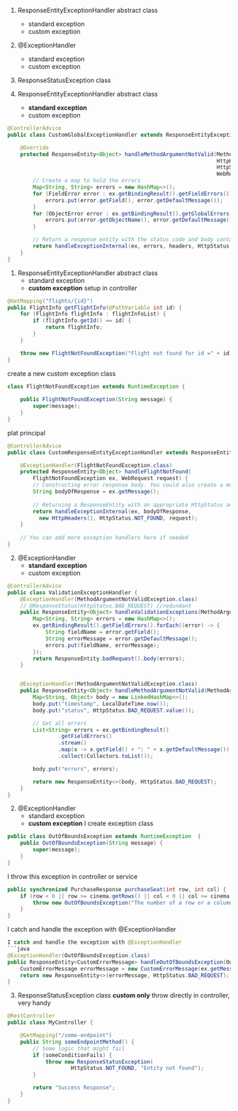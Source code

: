 1. ResponseEntityExceptionHandler abstract class
    - standard exception
    - custom exception
2. @ExceptionHandler
    - standard exception
    - custom exception
3. ResponseStatusException class

1. ResponseEntityExceptionHandler abstract class
    - **standard exception**
    - custom exception
```java
@ControllerAdvice
public class CustomGlobalExceptionHandler extends ResponseEntityExceptionHandler {

    @Override
    protected ResponseEntity<Object> handleMethodArgumentNotValid(MethodArgumentNotValidException ex,
                                                                  HttpHeaders headers,
                                                                  HttpStatus status,
                                                                  WebRequest request) {
        // Create a map to hold the errors
        Map<String, String> errors = new HashMap<>();
        for (FieldError error : ex.getBindingResult().getFieldErrors()) {
            errors.put(error.getField(), error.getDefaultMessage());
        }
        for (ObjectError error : ex.getBindingResult().getGlobalErrors()) {
            errors.put(error.getObjectName(), error.getDefaultMessage());
        }

        // Return a response entity with the status code and body containing the errors
        return handleExceptionInternal(ex, errors, headers, HttpStatus.BAD_REQUEST, request);
    }
}
```

1. ResponseEntityExceptionHandler abstract class
    - standard exception
    - **custom exception**
setup in controller
```java
@GetMapping("flights/{id}")
public FlightInfo getFlightInfo(@PathVariable int id) {
    for (FlightInfo flightInfo : flightInfoList) {
        if (flightInfo.getId() == id) {
            return flightInfo;
        }
    }

    throw new FlightNotFoundException("Flight not found for id =" + id);
}
```
create a new custom exception class
```java
class FlightNotFoundException extends RuntimeException {
    
    public FlightNotFoundException(String message) {
        super(message);
    }
}
```
plat principal
```java
@ControllerAdvice
public class CustomResponseEntityExceptionHandler extends ResponseEntityExceptionHandler {

    @ExceptionHandler(FlightNotFoundException.class)
    protected ResponseEntity<Object> handleFlightNotFound(
        FlightNotFoundException ex, WebRequest request) {
        // Constructing error response body. You could also create a more detailed error response object.
        String bodyOfResponse = ex.getMessage();
        
        // Returning a ResponseEntity with an appropriate HttpStatus and body
        return handleExceptionInternal(ex, bodyOfResponse, 
          new HttpHeaders(), HttpStatus.NOT_FOUND, request);
    }
    
    // You can add more exception handlers here if needed
}
```


2. @ExceptionHandler
    - **standard exception**
    - custom exception
```java
@ControllerAdvice
public class ValidationExceptionHandler {
    @ExceptionHandler(MethodArgumentNotValidException.class)
    // @ResponseStatus(HttpStatus.BAD_REQUEST) //redundant
    public ResponseEntity<Object> handleValidationExceptions(MethodArgumentNotValidException ex) {
        Map<String, String> errors = new HashMap<>();
        ex.getBindingResult().getFieldErrors().forEach((error) -> {
            String fieldName = error.getField();
            String errorMessage = error.getDefaultMessage();
            errors.put(fieldName, errorMessage);
        });
        return ResponseEntity.badRequest().body(errors);
    }


    @ExceptionHandler(MethodArgumentNotValidException.class)
    public ResponseEntity<Object> handleMethodArgumentNotValid(MethodArgumentNotValidException ex, WebRequest request) {
        Map<String, Object> body = new LinkedHashMap<>();
        body.put("timestamp", LocalDateTime.now());
        body.put("status", HttpStatus.BAD_REQUEST.value());

        // Get all errors
        List<String> errors = ex.getBindingResult()
                .getFieldErrors()
                .stream()
                .map(x -> x.getField() + ": " + x.getDefaultMessage())
                .collect(Collectors.toList());

        body.put("errors", errors);

        return new ResponseEntity<>(body, HttpStatus.BAD_REQUEST);
    }
}
```

2. @ExceptionHandler
    - standard exception
    - **custom exception**
I create exception class
```java
public class OutOfBoundsException extends RuntimeException  {
    public OutOfBoundsException(String message) {
        super(message);
    }
}
```
I throw this exception in controller or service
```java
public synchronized PurchaseResponse purchaseSeat(int row, int col) {
    if (row < 0 || row >= cinema.getRows() || col < 0 || col >= cinema.getCols()) {
        throw new OutOfBoundsException("The number of a row or a column is out of bounds!");
    }
}
```
I catch and handle the exception with @ExceptionHandler

```java
I catch and handle the exception with @ExceptionHandler
```java
@ExceptionHandler(OutOfBoundsException.class)
public ResponseEntity<CustomErrorMessage> handleOutOfBoundsException(OutOfBoundsException ex) {
    CustomErrorMessage errorMessage = new CustomErrorMessage(ex.getMessage());
    return new ResponseEntity<>(errorMessage, HttpStatus.BAD_REQUEST);
}
```


3. ResponseStatusException class **custom only**
throw directly in controller, very handy
```java
@RestController
public class MyController {

    @GetMapping("/some-endpoint")
    public String someEndpointMethod() {
        // Some logic that might fail
        if (someConditionFails) {
            throw new ResponseStatusException(
                    HttpStatus.NOT_FOUND, "Entity not found");
        }

        return "Success Response";
    }
}
```